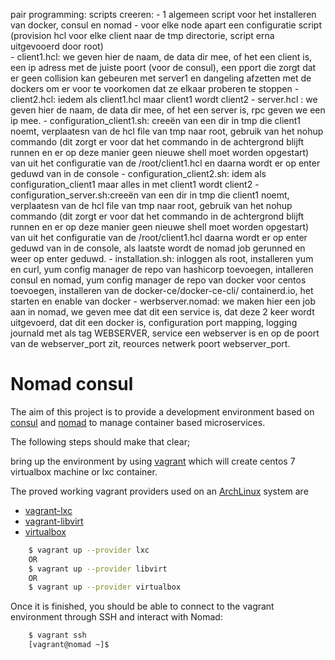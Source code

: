pair programming: 	scripts creeren: 	- 1 algemeen script voor het installeren van docker, consul en nomad
										- voor elke node apart een configuratie script (provision hcl voor elke client naar de tmp directorie, script erna uitgevooerd door root)										
										- client1.hcl: we geven hier de naam, de data dir mee, of het een client is, een ip adress met de juiste poort (voor de consul), een pport die zorgt dat er geen collision kan gebeuren met server1 en dangeling afzetten met de dockers om er voor te voorkomen dat ze elkaar proberen te stoppen
										- client2.hcl: iedem als client1.hcl maar client1 wordt client2
										- server.hcl : we geven hier de naam, de data dir mee, of het een server is, rpc geven we een ip mee.
										- configuration_client1.sh: creeën van een dir in tmp die client1 noemt, verplaatesn van de hcl file van tmp naar root, gebruik van het nohup commando (dit zorgt er voor dat het commando in de achtergrond blijft runnen en er op deze manier geen nieuwe shell moet worden opgestart) van uit het configuratie van de /root/client1.hcl en daarna wordt er op enter geduwd van in de console
										- configuration_client2.sh: idem als configuration_client1 maar alles in met client1 wordt client2
										- configuration_server.sh:creeën van een dir in tmp die client1 noemt, verplaatesn van de hcl file van tmp naar root, gebruik van het nohup commando (dit zorgt er voor dat het commando in de achtergrond blijft runnen en er op deze manier geen nieuwe shell moet worden opgestart) van uit het configuratie van de /root/client1.hcl daarna wordt er op enter geduwd van in de console, als laatste wordt de nomad job gerunned en weer op enter geduwd.
										- installation.sh: inloggen als root, installeren yum en curl, yum config manager de repo van hashicorp toevoegen, intalleren consul en nomad, yum config manager de repo van docker voor centos toevoegen, installeren van de docker-ce/docker-ce-cli/ containerd.io, het starten en enable van docker
										- werbserver.nomad: we maken hier een job aan in nomad, we geven mee dat dit een service is, dat deze 2 keer wordt uitgevoerd, dat dit een docker is, configuration port mapping, logging journald met als tag WEBSERVER, service een webserver is en op de poort van de webserver_port zit, reources netwerk poort webserver_port.



# Nomad consul

The aim of this project is to provide a development environment based on [consul](https://www.consul.io) and [nomad](https://www.nomadproject.io) to manage container based microservices.

The following steps should make that clear;

bring up the environment by using [vagrant](https://www.vagrantup.com) which will create centos 7 virtualbox machine or lxc container.

The proved working vagrant providers used on an [ArchLinux](https://www.archlinux.org/) system are
* [vagrant-lxc](https://github.com/fgrehm/vagrant-lxc)
* [vagrant-libvirt](https://github.com/vagrant-libvirt/)
* [virtualbox](https://www.virtualbox.org/)

```bash
    $ vagrant up --provider lxc
    OR
    $ vagrant up --provider libvirt
    OR
    $ vagrant up --provider virtualbox
```

Once it is finished, you should be able to connect to the vagrant environment through SSH and interact with Nomad:

```bash
    $ vagrant ssh
    [vagrant@nomad ~]$
```
